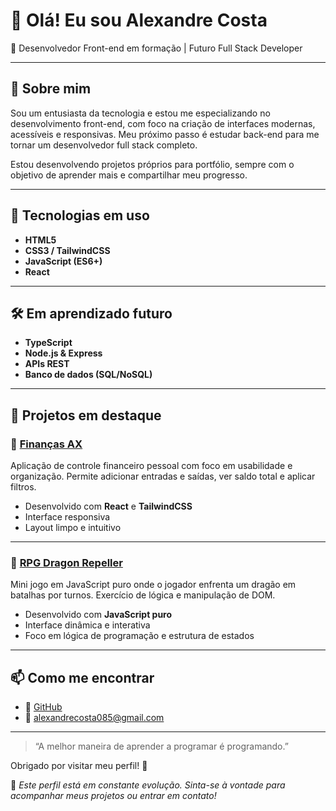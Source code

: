 # 👋 Olá! Eu sou Alexandre Costa

🎯 Desenvolvedor Front-end em formação | Futuro Full Stack Developer

---

## 🚀 Sobre mim

Sou um entusiasta da tecnologia e estou me especializando no desenvolvimento front-end, com foco na criação de interfaces modernas, acessíveis e responsivas. Meu próximo passo é estudar back-end para me tornar um desenvolvedor full stack completo.

Estou desenvolvendo projetos próprios para portfólio, sempre com o objetivo de aprender mais e compartilhar meu progresso.

---

## 🧰 Tecnologias em uso

- **HTML5**
- **CSS3 / TailwindCSS**
- **JavaScript (ES6+)**
- **React**

---

## 🛠️ Em aprendizado futuro

- **TypeScript**
- **Node.js & Express**
- **APIs REST**
- **Banco de dados (SQL/NoSQL)**

---

## 📂 Projetos em destaque

### 💸 [Finanças AX](https://github.com/alexandrecosta085/financas-ax)  
Aplicação de controle financeiro pessoal com foco em usabilidade e organização. Permite adicionar entradas e saídas, ver saldo total e aplicar filtros.

- Desenvolvido com **React** e **TailwindCSS**
- Interface responsiva
- Layout limpo e intuitivo

---

### 🐉 [RPG Dragon Repeller](https://github.com/alexandrecosta085/rpg-dragon-repeller)  
Mini jogo em JavaScript puro onde o jogador enfrenta um dragão em batalhas por turnos. Exercício de lógica e manipulação de DOM.

- Desenvolvido com **JavaScript puro**
- Interface dinâmica e interativa
- Foco em lógica de programação e estrutura de estados

---

## 📫 Como me encontrar

- 💼 [GitHub](https://github.com/alexandrecosta085)
- 📧 alexandrecosta085@gmail.com

---

> “A melhor maneira de aprender a programar é programando.”

Obrigado por visitar meu perfil! 🚀

📌 *Este perfil está em constante evolução. Sinta-se à vontade para acompanhar meus projetos ou entrar em contato!*
